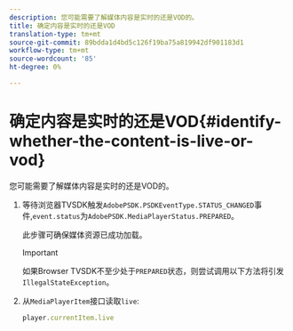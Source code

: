 ```yaml
---
description: 您可能需要了解媒体内容是实时的还是VOD的。
title: 确定内容是实时的还是VOD
translation-type: tm+mt
source-git-commit: 89bdda1d4bd5c126f19ba75a819942df901183d1
workflow-type: tm+mt
source-wordcount: '85'
ht-degree: 0%

---
```



# 确定内容是实时的还是VOD{#identify-whether-the-content-is-live-or-vod}

您可能需要了解媒体内容是实时的还是VOD的。

1. 等待浏览器TVSDK触发`AdobePSDK.PSDKEventType.STATUS_CHANGED`事件,`event.status`为`AdobePSDK.MediaPlayerStatus.PREPARED`。

   此步骤可确保媒体资源已成功加载。

   >[!IMPORTANT]
   >
   >如果Browser TVSDK不至少处于`PREPARED`状态，则尝试调用以下方法将引发`IllegalStateException`。

1. 从`MediaPlayerItem`接口读取`live`:

   ```js
   player.currentItem.live
   ```


